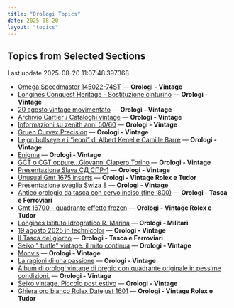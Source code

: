 ```yaml
---
title: "Orologi Topics"
date: 2025-08-20
layout: "topics"
---
```


## Topics from Selected Sections

Last update 2025-08-20 11:07:48.397368

- [Omega Speedmaster 145022-74ST](https://orologi.forumfree.it/?t=80787783) — **Orologi - Vintage**
- [Longines Conquest Heritage - Sostituzione cinturino](https://orologi.forumfree.it/?t=80791165) — **Orologi - Vintage**
- [20 agosto vintage movimentato](https://orologi.forumfree.it/?t=80794580) — **Orologi - Vintage**
- [Archivio Cartier / Cataloghi vintage](https://orologi.forumfree.it/?t=80789290) — **Orologi - Vintage**
- [Informazioni su zenith anni 50/60](https://orologi.forumfree.it/?t=80793553) — **Orologi - Vintage**
- [Gruen Curvex Precision](https://orologi.forumfree.it/?t=80793433) — **Orologi - Vintage**
- [Lejon bullseye e i “leoni” di Albert Kenel e Camille Barré](https://orologi.forumfree.it/?t=80791068) — **Orologi - Vintage**
- [Enigma](https://orologi.forumfree.it/?t=80793781) — **Orologi - Vintage**
- [GCT o CGT oppure...Giovanni Clapero Torino](https://orologi.forumfree.it/?t=80344475) — **Orologi - Vintage**
- [Presentazione Slava СД СПР-1](https://orologi.forumfree.it/?t=80794351) — **Orologi - Vintage**
- [Unusual Gmt 1675 inserts](https://orologi.forumfree.it/?t=80792103) — **Orologi - Vintage Rolex e Tudor**
- [Presentazione sveglia Swiza 8](https://orologi.forumfree.it/?t=80426487) — **Orologi - Vintage**
- [Antico orologio da tasca con cervo inciso (fine ‘800)](https://orologi.forumfree.it/?t=80792793) — **Orologi - Tasca e Ferroviari**
- [Gmt 16700 - quadrante effetto frozen](https://orologi.forumfree.it/?t=80793987) — **Orologi - Vintage Rolex e Tudor**
- [Longines Istituto Idrografico R. Marina](https://orologi.forumfree.it/?t=80763716) — **Orologi - Militari**
- [19 agosto 2025 in technicolor](https://orologi.forumfree.it/?t=80793803) — **Orologi - Vintage**
- [Il Tasca del giorno](https://orologi.forumfree.it/?t=80702163) — **Orologi - Tasca e Ferroviari**
- [Seiko " turtle" vintage: il mito continua](https://orologi.forumfree.it/?t=80781201) — **Orologi - Vintage**
- [Monvis](https://orologi.forumfree.it/?t=80793461) — **Orologi - Vintage**
- [La ragioni di una passione](https://orologi.forumfree.it/?t=80791739) — **Orologi - Vintage**
- [Album di orologi vintage di pregio con quadrante originale  in pessime condizioni.](https://orologi.forumfree.it/?t=79944873) — **Orologi - Vintage**
- [Seiko vintage. Piccolo post estivo](https://orologi.forumfree.it/?t=80794767) — **Orologi - Vintage**
- [Ghiera oro bianco Rolex Datejust 1601](https://orologi.forumfree.it/?t=80791944) — **Orologi - Vintage Rolex e Tudor**
